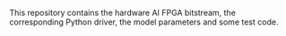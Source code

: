 This repository contains the hardware AI FPGA bitstream, the corresponding Python driver, the model parameters and some test code.